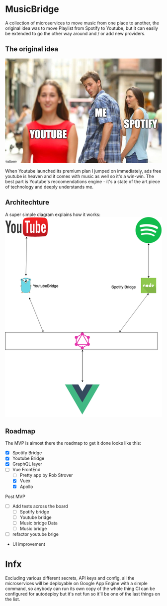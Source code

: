# MusicBridge
A collection of microservices to move music from one place to another, the original idea was to move Playlist from Spotify to Youtube, but it can easily be extended to go the other way around and / or add new providers.

## The original idea
![meme](./docs/readme/meme.jpg)

When Youtube launched its premium plan I jumped on immediately, ads free youtube is heaven and it comes with music as well so it's a win-win. The best part is Youtube's reccomendations engine - it's a state of the art piece of technology and deeply understands me.

## Architechture
A super simple diagram explains how it works:
![diagram](./docs/readme/MusicBridge.png)

## Roadmap
The MVP is almost there the roadmap to get it done looks like this:
- [x] Spotify Bridge
- [x] Youtube Bridge
- [x] GraphQL layer
- [ ] Vue FrontEnd
    - [ ] Pretty app by Rob Strover
    - [x] Vuex 
    - [x] Apollo

Post MVP
- [ ] Add tests across the board
  - [ ] Spotify bridge
  - [ ] Youtube bridge
  - [ ] Music bridge Data
  - [ ] Music bridge
- [ ] refactor youtube brige
- UI improvement

# Infx
Excluding various different secrets, API keys and  config, all the microservices will be deployable on Google App Engine with a simple command, so anybody can run its own copy of the whole thing CI can be configured for autodeploy but it's not fun so it'll be one of the last things on the list.
